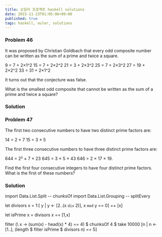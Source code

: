 ```yaml
---
title: 오일러 프로젝트 haskell solutions
date: 2015-11-23T01:05:06+09:00
published: true
tags: haskell, euler, solutions
---
```


### Problem 46

It was proposed by Christian Goldbach that every odd composite number can be written as the sum of a prime and twice a square.

9 = 7 + 2×1^2
15 = 7 + 2×2^2
21 = 3 + 2×3^2
25 = 7 + 2×3^2
27 = 19 + 2×2^2
33 = 31 + 2×1^2

It turns out that the conjecture was false.

What is the smallest odd composite that cannot be written as the sum of a prime and twice a square?

### Solution




### Problem 47

The first two consecutive numbers to have two distinct prime factors are:

14 = 2 × 7
15 = 3 × 5

The first three consecutive numbers to have three distinct prime factors are:

644 = 2² × 7 × 23
645 = 3 × 5 × 43
646 = 2 × 17 × 19.

Find the first four consecutive integers to have four distinct prime factors. What is the first of these numbers?

### Solution

import Data.List.Split -- chunksOf
import  Data.List.Grouping -- splitEvery

let divisors x = 1:[ y | y <- [2..(x `div` 2)], x `mod` y == 0] ++ [x]

let isPrime x = divisors x == [1,x]

filter (\ x -> (sum(x) - head(x) * 4) == 4) $ chunksOf 4 $ take 10000 [n | n <- [1..], (length $ filter isPrime $ divisors n) == 5]
